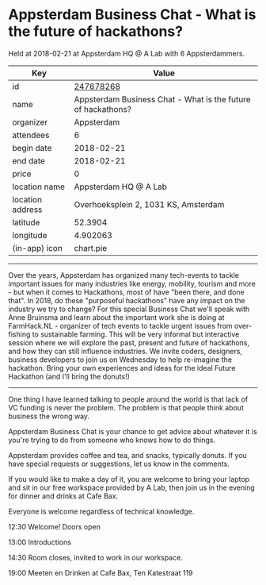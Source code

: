 # Appsterdam Business Chat - What is the future of hackathons?
Held at 2018-02-21 at Appsterdam HQ @ A Lab with 6 Appsterdammers.
        
|Key|Value
|---|---|
|id|[247678268](https://www.meetup.com/appsterdam/events/247678268/)|
|name|Appsterdam Business Chat - What is the future of hackathons?|
|organizer|Appsterdam|
|attendees|6|
|begin date|2018-02-21|
|end date|2018-02-21|
|price|0|
|location name|Appsterdam HQ @ A Lab|
|location address|Overhoeksplein 2, 1031 KS, Amsterdam|
|latitude|52.3904|
|longitude|4.902063|
|(in-app) icon|chart.pie|

---

Over the years, Appsterdam has organized many tech-events to tackle important issues for many industries like energy, mobility, tourism and more - but when it comes to Hackathons, most of have "been there, and done that". In 2018, do these "purposeful hackathons" have any impact on the industry we try to change? For this special Business Chat we'll speak with Anne Bruinsma and learn about the important work she is doing at FarmHack.NL - organizer of tech events to tackle urgent issues from over-fishing to sustainable farming. This will be very informal but interactive session where we will explore the past, present and future of hackathons, and how they can still influence industries. We invite coders, designers, business developers to join us on Wednesday to help re-imagine the hackathon. Bring your own experiences and ideas for the ideal Future Hackathon (and I'll bring the donuts!)

-----

One thing I have learned talking to people around the world is that lack of VC funding is never the problem. The problem is that people think about business the wrong way.

Appsterdam Business Chat is your chance to get advice about whatever it is you're trying to do from someone who knows how to do things.

Appsterdam provides coffee and tea, and snacks, typically donuts. If you have special requests or suggestions, let us know in the comments.

If you would like to make a day of it, you are welcome to bring your laptop and sit in our free workspace provided by A Lab, then join us in the evening for dinner and drinks at Cafe Bax.

Everyone is welcome regardless of technical knowledge.

12:30 Welcome! Doors open

13:00 Introductions

14:30 Room closes, invited to work in our workspace.

19:00 Meeten en Drinken at Cafe Bax, Ten Katestraat 119


